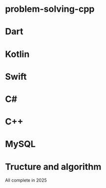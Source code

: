 # problem-solving-cpp
# Dart 
# Kotlin 
# Swift 
# C#
# C++ 
# MySQL 
# Tructure and algorithm


All complete in 2025 


